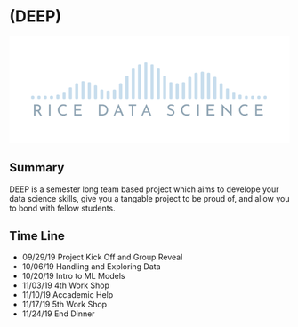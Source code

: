 # (DEEP) 
![RDS](https://github.com/cmm16/DEEP/blob/master/imgs/rds)

## Summary
DEEP is a semester long team based project which aims to develope your data science skills, give you a tangable project to be proud of, and allow you to bond with fellow students. 

## Time Line
- 09/29/19 Project Kick Off and Group Reveal
- 10/06/19 Handling and Exploring Data
- 10/20/19 Intro to ML Models
- 11/03/19 4th Work Shop
- 11/10/19 Accademic Help
- 11/17/19 5th Work Shop
- 11/24/19 End Dinner




